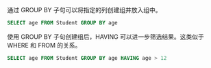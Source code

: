 通过 GROUP BY 子句可以将指定的列创建组并放入组中。

```sql
SELECT age FROM Student GROUP BY age
```

使用 GROUP BY 子句创建组后，HAVING 可以进一步筛选结果。这类似于 WHERE 和 FROM 的关系。

```sql
SELECT age FROM Student GROUP BY age HAVING age > 12
```

